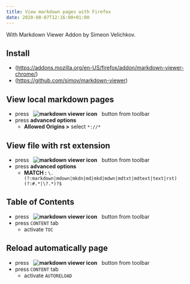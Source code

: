 ```yaml
---
title: View markdown pages with Firefox
date: 2020-08-07T12:16:00+01:00
---
```


With Markdown Viewer Addon by Simeon Velichkov.

## Install ##

* (https://addons.mozilla.org/en-US/firefox/addon/markdown-viewer-chrome/)
* (https://github.com/simov/markdown-viewer)

## View local markdown pages ##

* press  &nbsp; **![markdown viewer icon](https://raw.githubusercontent.com/simov/markdown-viewer/master/icons/icon19.png)** &nbsp; button from toolbar
* press **advanced options** 
    * **Allowed Origins >** select `*://*`

## View file with rst extension ##

* press  &nbsp; **![markdown viewer icon](https://raw.githubusercontent.com/simov/markdown-viewer/master/icons/icon19.png)** &nbsp; button from toolbar
* press **advanced options** 
    * **MATCH :** `\.(?:markdown|mdown|mkdn|md|mkd|mdwn|mdtxt|mdtext|text|rst)(?:#.*|\?.*)?$`

## Table of Contents ##

* press  &nbsp; **![markdown viewer icon](https://raw.githubusercontent.com/simov/markdown-viewer/master/icons/icon19.png)** &nbsp; button from toolbar
* press `CONTENT` tab
    * activate `TOC`

## Reload automatically page ##

* press  &nbsp; **![markdown viewer icon](https://raw.githubusercontent.com/simov/markdown-viewer/master/icons/icon19.png)** &nbsp; button from toolbar
* press `CONTENT` tab
    * activate `AUTORELOAD`
